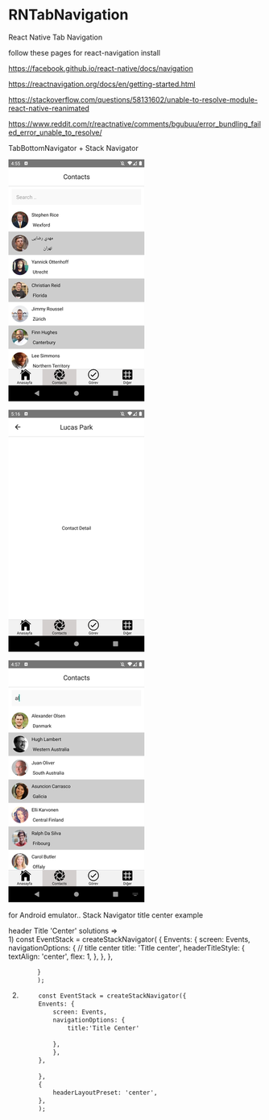 # RNTabNavigation
React Native Tab Navigation

follow these pages for react-navigation install

https://facebook.github.io/react-native/docs/navigation

https://reactnavigation.org/docs/en/getting-started.html

https://stackoverflow.com/questions/58131602/unable-to-resolve-module-react-native-reanimated

https://www.reddit.com/r/reactnative/comments/bgubuu/error_bundling_failed_error_unable_to_resolve/



TabBottomNavigator + Stack Navigator


![Alt text](https://github.com/alperenyanc/RNTabNavigation/blob/master/ScreenShots/ContactScreenS1.png "Contact Screen")

![Alt text](https://github.com/alperenyanc/RNTabNavigation/blob/master/ScreenShots/ContactScreenS2.png "Contact Detail Screen")

![Alt text](https://github.com/alperenyanc/RNTabNavigation/blob/master/ScreenShots/ContactScreenS3.png "You Can Search + FlatList => axios => list item (randomuser.me)")



for Android emulator..  Stack Navigator  title center example

header Title 'Center' solutions =>  
1)
            const EventStack = createStackNavigator(
            {
            Envents: 
            {
                screen: Events,
                navigationOptions:
                {
                    // title center
                title: 'Title center',
                headerTitleStyle:
                {
                    textAlign: 'center',
                    flex: 1,
                    },
                },
            },
            
            }
            );

2)
            const EventStack = createStackNavigator({
            Envents: {
                screen: Events,
                navigationOptions: {
                    title:'Title Center'
                
                },
                },
            },
            
            },
            {
                headerLayoutPreset: 'center',
            },
            );


